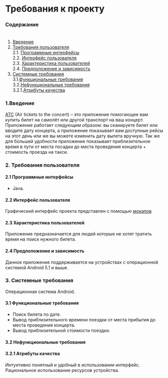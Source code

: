 # Требования к проекту
### Содержание<br><br>
1. [Введение](#1)<br>
2. [Требования пользователя](#2)<br>
    2.1. [Программные интерфейсы](#2.1)<br>
    2.2. [Интерфейс пользователя](#2.2)<br>
    2.3. [Характеристика пользователей](#2.3)<br>
    2.4. [Предположение и зависимость](#2.4)<br>
3. [Системные требования](#3)<br>
   3.1.[Функциональные требования](#3.1)<br>
   3.2.[Нефункциональные требования](#3.2)<br>
   3.2.1.[Атрибуты качества](#3.2.1)<br>



### 1.Введение<a name = "1"></a>
[ATC](https://github.com/AlekseiPotapovich/ATC) (Air tickets to the concert) – это приложение помогающее вам купить билет на самолёт или другой транспорт на ваш концерт. 
Приложение работает следующим образом: вы сканируете билет или вводите дату концерта, а приложение показывает вам доступные рейсы на этот день или же вы можете изменить дату вылета вручную. Так же для большей удобности приложение показывает приблизительное время в пути от места посадки до места проведения концерта + стоимость проезда на такси.
### 2.	Требования пользователя<a name = "2"></a>
#### 2.1 Программные интерфейсы<a name = "2.1"></a> 
* Java.
#### 2.2 Интерфейс пользователя<a name = "2.2"></a> 
Графический интерфейс проекта представлен с помощью [мокапов](https://github.com/AlekseiPotapovich/ATC/tree/main/documentation/mockups)
#### 2.3 Характеристика пользователей<a name = "2.3"></a>  
Приложение предназначается для людей которые не хотят тратить время на поиск нужного билета.
#### 2.4 Предположение и зависимость<a name = "2.4"></a> 
Данное приложение поддерживается на устройствах с операционной системой Android 5.1 и выше.
### 3.	Системные требования<a name = "3"></a>
Операционная система Android.
#### 3.1 Функциональные требования<a name = "3"></a>
* Поиск билета по дате.<br>
* Вывод приблизительного времени поездки от места прибытия до места проведения концерта.<br>
* Вывод приблизительной стоимости поездки.<br> 
#### 3.2 Нефункциональные требования<a name = "3.2"></a>
#### 3.2.1 Атрибуты качества<a name = "3.2.1"></a>
Интуитивно понятный и удобный в использовании интерфейс. 
Рациональное использование ресурсов устройства.
